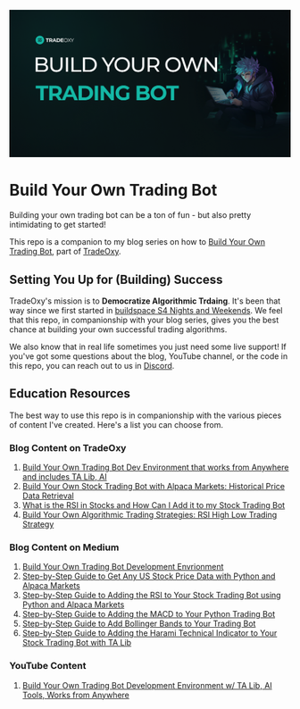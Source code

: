 ![Build Your Own Trading Bot Title Image](https://github.com/jimtin/something-cool/blob/main/images/build_your_own_trading_bot_title_image.png)

# Build Your Own Trading Bot
Building your own trading bot can be a ton of fun - but also pretty intimidating to get started! 

This repo is a companion to my blog series on how to [Build Your Own Trading Bot](https://tradeoxy.com/blog/), part of [TradeOxy](https://tradeoxy.com/).

## Setting You Up for (Building) Success
TradeOxy's mission is to **Democratize Algorithmic Trdaing**. It's been that way since we first started in [buildspace S4 Nights and Weekends](https://buildspace.so/nights-weekends). We feel that this repo, in companionship with your blog series, gives you the best chance at building your own successful trading algorithms. 

We also know that in real life sometimes you just need some live support! If you've got some questions about the blog, YouTube channel, or the code in this repo, you can reach out to us in [Discord](https://discord.com/channels/1143837842745864192/1143837843274342432). 

## Education Resources
The best way to use this repo is in companionship with the various pieces of content I've created. Here's a list you can choose from. 

### Blog Content on TradeOxy
1. [Build Your Own Trading Bot Dev Environment that works from Anywhere and includes TA Lib, AI](https://www.tradeoxy.com/blog/build-your-own-trading-bot-dev-environment-that-works-from-anywhere-includes-technical-indicators-from-ta-lib-and-cutting-edge-ai/)
2. [Build Your Own Stock Trading Bot with Alpaca Markets: Historical Price Data Retrieval](https://www.tradeoxy.com/blog/build-stock-trading-bot-with-alpaca-markets/)
3. [What is the RSI in Stocks and How Can I Add it to my Stock Trading Bot](https://www.tradeoxy.com/blog/add-rsi-to-my-stock-trading-bot/)
4. [Build Your Own Algorithmic Trading Strategies: RSI High Low Trading Strategy](https://www.tradeoxy.com/blog/add-rsi-to-my-stock-trading-bot/)

### Blog Content on Medium
1. [Build Your Own Trading Bot Development Envrionment](https://medium.com/@appnologyjames/build-your-own-trading-bot-development-environment-5163443da220)
2. [Step-by-Step Guide to Get Any US Stock Price Data with Python and Alpaca Markets](https://appnologyjames.medium.com/step-by-step-guide-get-any-us-stock-price-data-with-python-and-alpaca-markets-8134fa3a5763)
3. [Step-by-Step Guide to Adding the RSI to Your Stock Trading Bot using Python and Alpaca Markets](https://appnologyjames.medium.com/step-by-step-guide-to-adding-the-rsi-to-your-stock-trading-bot-using-python-and-alpaca-markets-72473d052dff)
4. [Step-by-Step Guide to Adding the MACD to Your Python Trading Bot](https://appnologyjames.medium.com/step-by-step-guide-to-adding-the-macd-to-your-python-trading-bot-32cbcceea13e)
5. [Step-by-Step Guide to Add Bollinger Bands to Your Trading Bot](https://medium.com/@appnologyjames/step-by-step-guide-to-add-bollinger-bands-%EF%B8%8F-to-your-trading-bot-c3b858926e12)
6. [Step-by-Step Guide to Adding the Harami Technical Indicator to Your Stock Trading Bot with TA Lib](https://medium.com/@appnologyjames/step-by-step-guide-to-adding-the-harami-technical-indicator-to-your-stock-trading-bot-with-ta-lib-a5b27f192f17)

### YouTube Content
1. [Build Your Own Trading Bot Development Environment w/ TA Lib, AI Tools, Works from Anywhere](https://youtu.be/M8Eda-5T55M)
